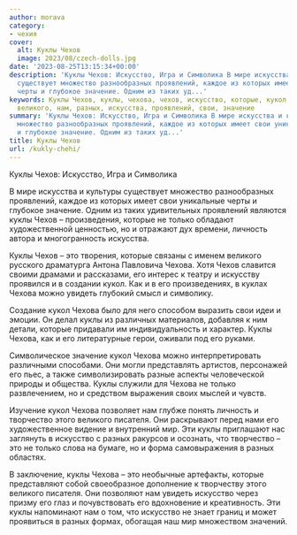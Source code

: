 ```yaml
---
author: morava
category:
- чехия
cover:
  alt: Куклы Чехов
  image: 2023/08/czech-dolls.jpg
date: '2023-08-25T13:15:34+00:00'
description: 'Куклы Чехов: Искусство, Игра и Символика В мире искусства и культуры
  существует множество разнообразных проявлений, каждое из которых имеет свои уникальные
  черты и глубокое значение. Одним из таких уд...'
keywords: Куклы Чехов, куклы, чехова, чехов, искусство, которые, кукол, только, это,
  великого, нам, разных, искусства, проявлений, свои, значение
summary: 'Куклы Чехов: Искусство, Игра и Символика В мире искусства и культуры существует
  множество разнообразных проявлений, каждое из которых имеет свои уникальные черты
  и глубокое значение. Одним из таких уд...'
title: Куклы Чехов
url: /kukly-chehi/
---
```


Куклы Чехов: Искусство, Игра и Символика

В мире искусства и культуры существует множество разнообразных проявлений, каждое из которых имеет свои уникальные черты и глубокое значение. Одним из таких удивительных проявлений являются куклы Чехов – произведения, которые не только обладают художественной ценностью, но и отражают дух времени, личность автора и многогранность искусства.

Куклы Чехов – это творения, которые связаны с именем великого русского драматурга Антона Павловича Чехова. Хотя Чехов славится своими драмами и рассказами, его интерес к театру и искусству проявился и в создании кукол. Как и в его произведениях, в куклах Чехова можно увидеть глубокий смысл и символику.

Создание кукол Чехова было для него способом выразить свои идеи и эмоции. Он делал куклы из различных материалов, добавляя к ним детали, которые придавали им индивидуальность и характер. Куклы Чехова, как и его литературные герои, оживали под его руками.

Символическое значение кукол Чехова можно интерпретировать различными способами. Они могли представлять артистов, персонажей его пьес, а также символизировать разные аспекты человеческой природы и общества. Куклы служили для Чехова не только развлечением, но и средством выражения своих мыслей и чувств.

Изучение кукол Чехова позволяет нам глубже понять личность и творчество этого великого писателя. Они раскрывают перед нами его художественное видение и внутренний мир. Эти куклы приглашают нас заглянуть в искусство с разных ракурсов и осознать, что творчество – это не только слова на бумаге, но и форма самовыражения в разных областях.

В заключение, куклы Чехова – это необычные артефакты, которые представляют собой своеобразное дополнение к творчеству этого великого писателя. Они позволяют нам увидеть искусство через призму его глаз и почувствовать его вдохновение и креативность. Эти куклы напоминают нам о том, что искусство не знает границ и может проявиться в разных формах, обогащая наш мир множеством значений.